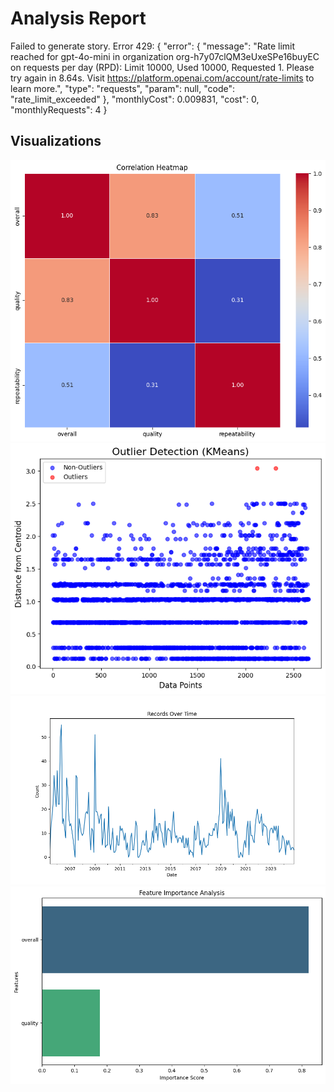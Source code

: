 # Analysis Report

Failed to generate story. Error 429: {
  "error": {
    "message": "Rate limit reached for gpt-4o-mini in organization org-h7y07clQM3eUxeSPe16buyEC on requests per day (RPD): Limit 10000, Used 10000, Requested 1. Please try again in 8.64s. Visit https://platform.openai.com/account/rate-limits to learn more.",
    "type": "requests",
    "param": null,
    "code": "rate_limit_exceeded"
  },
  "monthlyCost": 0.009831,
  "cost": 0,
  "monthlyRequests": 4
}
## Visualizations
![/content/media/correlation_heatmap.png](correlation_heatmap.png)
![/content/media/outliers.png](outliers.png)
![/content/media/time_series.png](time_series.png)
![/content/media/auto_analysis_feature_importance.png](auto_analysis_feature_importance.png)
